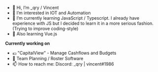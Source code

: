 - 👋 Hi, I’m _qry / Vincent
- 👀 I’m interested in IOT and Automation
- 🌱 I’m currently learning JavaScript / Typescript. I already have experience with JS but I decided to learn it in a more serious fashion. (Trying to improve coding-style)
- 💚 Also learning Vue.js

**Currently working on**
- 💶 "CapitalView" - Manage Cashflows and Budgets
- 📅 Team Planning / Roster Software
- 📫 How to reach me: Discord: _qry | vincent#1986
